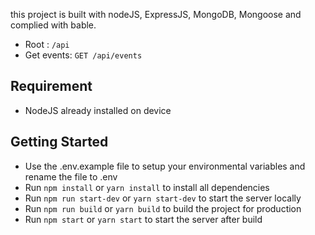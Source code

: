 this project is built with nodeJS, ExpressJS, MongoDB, Mongoose and complied with bable.

- Root : `/api`
- Get events: `GET /api/events`

## Requirement
- NodeJS already installed on device

## Getting Started

- Use the .env.example file to setup your environmental variables and rename the file to .env
- Run `npm install` or `yarn install` to install all dependencies
- Run `npm run start-dev` or `yarn start-dev` to start the server locally
- Run `npm run build` or `yarn build` to build the project for production
- Run `npm start` or `yarn start` to start the server after build

